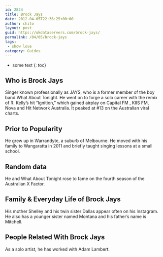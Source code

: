 ```yaml
---
id: 2824
title: Brock Jays
date: 2012-04-05T22:36:25+00:00
author: chito
layout: post
guid: https://ukdataservers.com/brock-jays/
permalink: /04/05/brock-jays
tags:
 - show love
category: Guides
---
```


* some text
{: toc}


## Who is  Brock Jays
                  
                  
                  
Singer known professionally as JAYS, who is a former member of the boy band What About Tonight. He went on to forge a solo career with the remix of R. Kelly&#8217;s hit &#8220;Ignition,&#8221; which gained airplay on Capital FM , KIIS FM, Nova and Hit Network Australia. It peaked at #13 on the Australian viral charts.
                  
                
                
                
## Prior to Popularity 
                  
                  
                  
He grew up in Warrandyte, a suburb of Melbourne. He moved with his family to Wangaratta in 2011 and briefly taught singing lessons at a small school.
                  
                
                
                
## Random data 
                  
                  
                  
He and What About Tonight rose to fame on the fourth season of the Australian X Factor.
                  
                
                
                
## Family & Everyday Life of Brock Jays
                  
                  
                  
His mother Shelley and his twin sister Dallas appear often on his Instagram. He also has a younger sister named Montana and his father&#8217;s name is Mitchell.
                  
                
                
                
## People Related With  Brock Jays
                  
                  
                  
As a solo artist, he has worked with Adam Lambert.
                  
                
              
            
          
          
          
    
    
  
